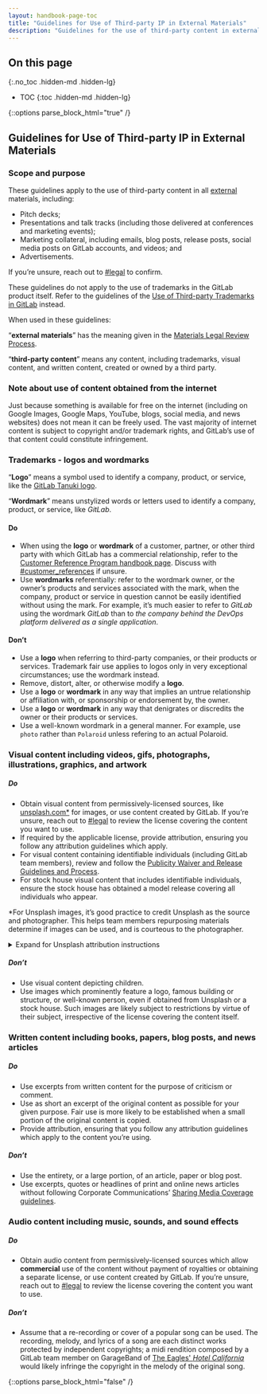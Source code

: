 ```yaml
---
layout: handbook-page-toc
title: "Guidelines for Use of Third-party IP in External Materials"
description: "Guidelines for the use of third-party content in external materials"
---
```

## On this page
{:.no_toc .hidden-md .hidden-lg}

- TOC
{:toc .hidden-md .hidden-lg}
 
{::options parse_block_html="true" /}

## Guidelines for Use of Third-party IP in External Materials

### Scope and purpose

These guidelines apply to the use of third-party content in all [external](/handbook/legal/materials-legal-review-process/#external-vs-internal-use) materials, including:

* Pitch decks;
* Presentations and talk tracks (including those delivered at conferences and marketing events);
* Marketing collateral, including emails, blog posts, release posts, social media posts on GitLab accounts, and videos; and 
* Advertisements.

If you’re unsure, reach out to [#legal](https://app.slack.com/client/T02592416/C78E74A6L) to confirm.

These guidelines do not apply to the use of trademarks in the GitLab product itself. Refer to the guidelines of the [Use of Third-party Trademarks in GitLab](https://about.gitlab.com/handbook/legal/policies/product-third-party-trademarks-guidelines/#dos--donts-for-use-of-third-party-trademarks-in-gitlab) instead.

When used in these guidelines:

“**external materials**” has the meaning given in the [Materials Legal Review Process](/handbook/legal/materials-legal-review-process/#external-vs-internal-use).

“**third-party content**” means any content, including trademarks, visual content, and written content, created or owned by a third party.

### Note about use of content obtained from the internet

Just because something is available for free on the internet (including on Google Images, Google Maps, YouTube, blogs, social media, and news websites) does not mean it can be freely used. The vast majority of internet content is subject to copyright and/or trademark rights, and GitLab’s use of that content could constitute infringement.


### Trademarks - logos and wordmarks

“**Logo**” means a symbol used to identify a company, product, or service, like the [GitLab Tanuki logo](https://about.gitlab.com/images/press/logo/png/gitlab-icon-rgb.png).

“**Wordmark**” means unstylized words or letters used to identify a company, product, or service, like _GitLab_.

#### Do

* When using the **logo** or **wordmark** of a customer, partner, or other third party with which GitLab has a commercial relationship, refer to the [Customer Reference Program handbook page](https://about.gitlab.com/handbook/marketing/strategic-marketing/customer-reference-program/). Discuss with [#customer_references](https://app.slack.com/client/T02592416/CLFCPMF8E) if unsure.
* Use **wordmarks** referentially: refer to the wordmark owner, or the owner’s products and services associated with the mark, when the company, product or service in question cannot be easily identified without using the mark. For example, it’s much easier to refer to _GitLab_ using the wordmark _GitLab_ than to _the company behind the DevOps platform delivered as a single application_.


#### Don’t



* Use a **logo** when referring to third-party companies, or their products or services. Trademark fair use applies to logos only in very exceptional circumstances; use the wordmark instead.
* Remove, distort, alter, or otherwise modify a **logo**.
* Use a **logo** or **wordmark** in any way that implies an untrue relationship or affiliation with, or sponsorship or endorsement by, the owner.
* Use a **logo** or **wordmark** in any way that denigrates or discredits the owner or their products or services.
* Use a well-known wordmark in a general manner. For example, use `photo` rather than `Polaroid` unless refering to an actual Polaroid.  

### Visual content including videos, gifs, photographs, illustrations, graphics, and artwork

##### Do

* Obtain visual content from permissively-licensed sources, like [unsplash.com*](https://unsplash.com/) for images, or use content created by GitLab. If you’re unsure, reach out to [#legal](https://app.slack.com/client/T02592416/C78E74A6L) to review the license covering the content you want to use.
* If required by the applicable license, provide attribution, ensuring you follow any attribution guidelines which apply.
* For visual content containing identifiable individuals (including GitLab team members), review and follow the [Publicity Waiver and Release Guidelines and Process](/handbook/legal/publicity-waiver-release).
* For stock house visual content that includes identifiable individuals, ensure the stock house has obtained a model release covering all individuals who appear.

*For Unsplash images, it’s good practice to credit Unsplash as the source and photographer. This helps team members repurposing materials determine if images can be used, and is courteous to the photographer.

<details>
<summary markdown="span">Expand for Unsplash attribution instructions</summary>

1. Create a small text box at the bottom right of the relevant slide.
2. Locate the image on [unsplash.com](https://unsplash.com).
3. Click on `Download free` but ignore the downloaded file.
4. Copy the `Say thanks 🙌` attribution text to the clipboard.
5. Insert the attribution text into the text box, and apply formatting: Font `Inter`, Size `8`, `Italic`.

[Example Unsplash attribution](https://docs.google.com/presentation/d/1k4PWKJR9O1jEGxKblSQtjDsloQ95uvu6Ty9Pjpmin7E/edit#slide=id.g129bb425d32_0_273)
</details>

##### Don’t

* Use visual content depicting children.
* Use images which prominently feature a logo, famous building or structure, or well-known person, even if obtained from Unsplash or a stock house. Such images are likely subject to restrictions by virtue of their subject, irrespective of the license covering the content itself.

### **Written content** including books, papers, blog posts, and news articles

##### Do

* Use excerpts from written content for the purpose of criticism or comment.
* Use as short an excerpt of the original content as possible for your given purpose. Fair use is more likely to be established when a small portion of the original content is copied.
* Provide attribution, ensuring that you follow any attribution guidelines which apply to the content you’re using.

##### Don’t

* Use the entirety, or a large portion, of an article, paper or blog post.
* Use excerpts, quotes or headlines of print and online news articles without following Corporate Communications’ [Sharing Media Coverage guidelines](/handbook/marketing/corporate-marketing/corporate-communications/#sharing-media-coverage).

### Audio content including music, sounds, and sound effects

##### Do
* Obtain audio content from permissively-licensed sources which allow **commercial** use of the content without payment of royalties or obtaining a separate license, or use content created by GitLab. If you’re unsure, reach out to [#legal](https://app.slack.com/client/T02592416/C78E74A6L) to review the license covering the content you want to use.

##### Don’t
* Assume that a re-recording or cover of a popular song can be used. The recording, melody, and lyrics of a song are each distinct works protected by independent copyrights; a midi rendition composed by a GitLab team member on GarageBand of [The Eagles' _Hotel California_](https://www.youtube.com/watch?v=dQw4w9WgXcQ&ab_channel=RickAstley) would likely infringe the copyright in the melody of the original song.
 

{::options parse_block_html="false" /}
